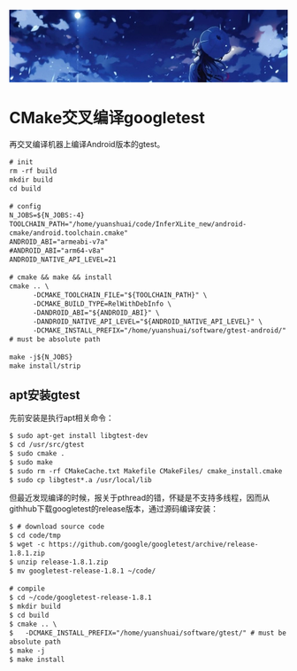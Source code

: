 [![header](../../../assets/header10.jpg)](https://yuenshome.github.io)

# CMake交叉编译googletest

再交叉编译机器上编译Android版本的gtest。

```shell
# init
rm -rf build
mkdir build                                                                                                       
cd build
 
# config
N_JOBS=${N_JOBS:-4}
TOOLCHAIN_PATH="/home/yuanshuai/code/InferXLite_new/android-cmake/android.toolchain.cmake" 
ANDROID_ABI="armeabi-v7a"
#ANDROID_ABI="arm64-v8a"
ANDROID_NATIVE_API_LEVEL=21

# cmake && make && install
cmake .. \
      -DCMAKE_TOOLCHAIN_FILE="${TOOLCHAIN_PATH}" \
      -DCMAKE_BUILD_TYPE=RelWithDebInfo \
      -DANDROID_ABI="${ANDROID_ABI}" \
      -DANDROID_NATIVE_API_LEVEL="${ANDROID_NATIVE_API_LEVEL}" \
      -DCMAKE_INSTALL_PREFIX="/home/yuanshuai/software/gtest-android/" # must be absolute path

make -j${N_JOBS}
make install/strip
```

## apt安装gtest

先前安装是执行apt相关命令：

```shell
$ sudo apt-get install libgtest-dev
$ cd /usr/src/gtest
$ sudo cmake .
$ sudo make
$ sudo rm -rf CMakeCache.txt Makefile CMakeFiles/ cmake_install.cmake
$ sudo cp libgtest*.a /usr/local/lib
```

但最近发现编译的时候，报关于pthread的错，怀疑是不支持多线程，因而从githhub下载googletest的release版本，通过源码编译安装：

```shell
$ # download source code
$ cd code/tmp
$ wget -c https://github.com/google/googletest/archive/release-1.8.1.zip
$ unzip release-1.8.1.zip
$ mv googletest-release-1.8.1 ~/code/

# compile
$ cd ~/code/googletest-release-1.8.1
$ mkdir build
$ cd build
$ cmake .. \
$   -DCMAKE_INSTALL_PREFIX="/home/yuanshuai/software/gtest/" # must be absolute path
$ make -j
$ make install
```
